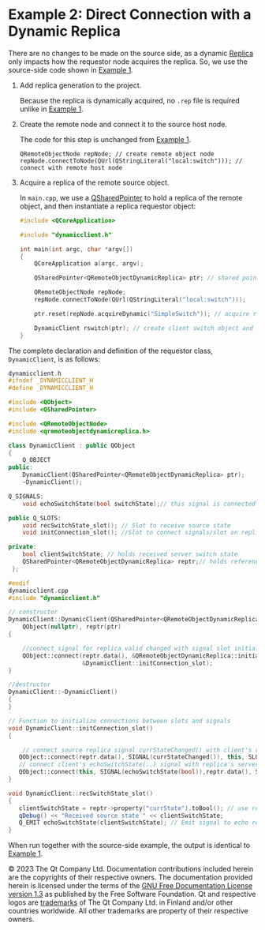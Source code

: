 # Example 2: Direct Connection with a Dynamic Replica





There are no changes to be made on the source side, as a dynamic [Replica](https://doc.qt.io/qt-5/qtremoteobjects-replica.html#replica) only impacts how the requestor node acquires the replica. So, we use the source-side code shown in [Example 1](https://doc.qt.io/qt-5/remoteobjects-example-static-source.html#qtro-example1).

1. Add replica generation to the project.

   Because the replica is dynamically acquired, no `.rep` file is required unlike in [Example 1](https://doc.qt.io/qt-5/remoteobjects-example-static-source.html#qtro-example1).

2. Create the remote node and connect it to the source host node.

   The code for this step is unchanged from [Example 1](https://doc.qt.io/qt-5/remoteobjects-example-static-source.html#qtro-example1).

   ```
   QRemoteObjectNode repNode; // create remote object node
   repNode.connectToNode(QUrl(QStringLiteral("local:switch"))); // connect with remote host node
   ```

3. Acquire a replica of the remote source object.

   In `main.cpp`, we use a [QSharedPointer](https://doc.qt.io/qt-5/qsharedpointer.html) to hold a replica of the remote object, and then instantiate a replica requestor object:

   ```cpp
   #include <QCoreApplication>
   
   #include "dynamicclient.h"
   
   int main(int argc, char *argv[])
   {
       QCoreApplication a(argc, argv);
   
       QSharedPointer<QRemoteObjectDynamicReplica> ptr; // shared pointer to hold replica
   
       QRemoteObjectNode repNode;
       repNode.connectToNode(QUrl(QStringLiteral("local:switch")));
   
       ptr.reset(repNode.acquireDynamic("SimpleSwitch")); // acquire replica of source from host node
   
       DynamicClient rswitch(ptr); // create client switch object and pass replica reference to it
   }
   ```

The complete declaration and definition of the requestor class, `DynamicClient`, is as follows:

```cpp
dynamicclient.h
#ifndef _DYNAMICCLIENT_H
#define _DYNAMICCLIENT_H

#include <QObject>
#include <QSharedPointer>

#include <QRemoteObjectNode>
#include <qremoteobjectdynamicreplica.h>

class DynamicClient : public QObject
{
    Q_OBJECT
public:
    DynamicClient(QSharedPointer<QRemoteObjectDynamicReplica> ptr);
    ~DynamicClient();

Q_SIGNALS:
    void echoSwitchState(bool switchState);// this signal is connected with server_slot(..) slot of source object and echoes back switch state received from source

public Q_SLOTS:
    void recSwitchState_slot(); // Slot to receive source state
    void initConnection_slot(); //Slot to connect signals/slot on replica initialization

private:
    bool clientSwitchState; // holds received server switch state
    QSharedPointer<QRemoteObjectDynamicReplica> reptr;// holds reference to replica
 };

#endif
dynamicclient.cpp
#include "dynamicclient.h"

// constructor
DynamicClient::DynamicClient(QSharedPointer<QRemoteObjectDynamicReplica> ptr) :
    QObject(nullptr), reptr(ptr)
{

    //connect signal for replica valid changed with signal slot initialization
    QObject::connect(reptr.data(), &QRemoteObjectDynamicReplica::initialized, this,
                     &DynamicClient::initConnection_slot);
}

//destructor
DynamicClient::~DynamicClient()
{
}

// Function to initialize connections between slots and signals
void DynamicClient::initConnection_slot()
{

    // connect source replica signal currStateChanged() with client's recSwitchState() slot to receive source's current state
   QObject::connect(reptr.data(), SIGNAL(currStateChanged()), this, SLOT(recSwitchState_slot()));
   // connect client's echoSwitchState(..) signal with replica's server_slot(..) to echo back received state
   QObject::connect(this, SIGNAL(echoSwitchState(bool)),reptr.data(), SLOT(server_slot(bool)));
}

void DynamicClient::recSwitchState_slot()
{
   clientSwitchState = reptr->property("currState").toBool(); // use replica property to get currState from source
   qDebug() << "Received source state " << clientSwitchState;
   Q_EMIT echoSwitchState(clientSwitchState); // Emit signal to echo received state back to server
}
```

When run together with the source-side example, the output is identical to [Example 1](https://doc.qt.io/qt-5/remoteobjects-example-static-source.html#qtro-example1).



© 2023 The Qt Company Ltd. Documentation contributions included herein are the copyrights of their respective owners. The documentation provided herein is licensed under the terms of the [GNU Free Documentation License version 1.3](http://www.gnu.org/licenses/fdl.html) as published by the Free Software Foundation. Qt and respective logos are [trademarks](https://doc.qt.io/qt/trademarks.html) of The Qt Company Ltd. in Finland and/or other countries worldwide. All other trademarks are property of their respective owners.